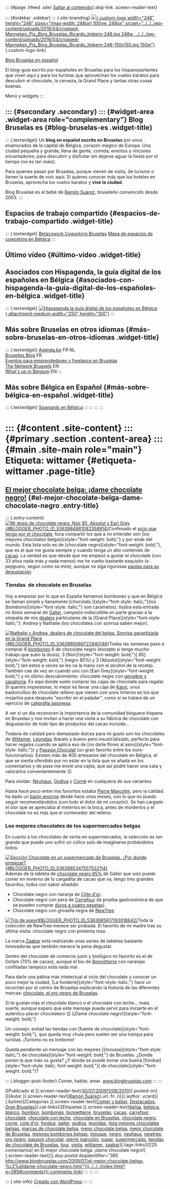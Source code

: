 ::: {#page .hfeed .site}
[Saltar al contenido](index.html#content){.skip-link
.screen-reader-text}

::: {#sidebar .sidebar}
::: {.site-branding}
[![](../../../wp-content/uploads/2016/04/cropped-Manneken_Pis_Blog_Bruselas_Ricardo_Imbern-248.jpg){.custom-logo
width="248" height="248" sizes="(max-width: 248px) 100vw, 248px"
srcset="../../../wp-content/uploads/2016/04/cropped-Manneken_Pis_Blog_Bruselas_Ricardo_Imbern-248.jpg 248w, ../../../wp-content/uploads/2016/04/cropped-Manneken_Pis_Blog_Bruselas_Ricardo_Imbern-248-150x150.jpg 150w"}](../../../index.html){.custom-logo-link}

[Blog Bruselas en español](../../../index.html)

El blog-guía escrito por españoles en Bruselas para los hispanoparlantes
que viven aquí y para los turistas que aprovechan los vuelos baratos
para descubrir el chocolate, la cerveza, la Grand Place y tantas otras
cosas buenas.

Menú y widgets
:::

::: {#secondary .secondary}
::: {#widget-area .widget-area role="complementary"}
Blog Bruselas es {#blog-bruselas-es .widget-title}
----------------

::: {.textwidget}
Un **blog en español escrito en Bruselas** por unos enamorados de la
capital de Bélgica, corazón mágico de Europa. Una ciudad pequeña y
grande, llena de gente, comida, eventos y rincones encantadores; para
descubrir y disfrutar sin dejarse aguar la fiesta por el tiempo (no es
tan malo).

Para quienes pasan por Bruselas, porque vienen de visita, de turismo o
tienen la suerte de vivir aquí. Sí quieres conocer más que los hoteles
en Bruselas, aprovecha los vuelos baratos y **vive la ciudad**.

Blog Bruselas es el bebé de [Ramón Suárez](http://www.ramonsuarez.com),
bruseleño convencido desde 2003.
:::

Espacios de trabajo compartido {#espacios-de-trabajo-compartido .widget-title}
------------------------------

::: {.textwidget}
[Betacowork Coworking Bruselas](http://www.betacowork.com) [Mapa de
espacios de coworking en Bélgica](http://coworkingbelgium.com)
:::

Último vídeo {#último-vídeo .widget-title}
------------

Asociados con Hispagenda, la guía digital de los españoles en Bélgica {#asociados-con-hispagenda-la-guía-digital-de-los-españoles-en-bélgica .widget-title}
---------------------------------------------------------------------

::: {.textwidget}
[![Hispagenda,la guía digital de los españoles en
Bélgica](../../../wp-content/uploads/2010/04/Hispagenda-250px.gif "Hispagenda, la guía digital de los españoles en Bélgica"){.attachment-medium
width="250" height="100"}](http://www.hispagenda.com)
:::

Más sobre Bruselas en otros idiomas {#más-sobre-bruselas-en-otros-idiomas .widget-title}
-----------------------------------

::: {.textwidget}
[Agenda.be](http://www.agenda.be) FR NL\
[Bruxelles Blog](http://www.bxlblog.be/) FR\
[Eventos para emprendedores y freelance en
Bruselas](http://www.betacowork.com/events/)\
[The Network
Brussels](http://groups.yahoo.com/group/TheNetworkBrussels/) EN\
[What\'s up in Belgium](http://www.whatsupin.be/) EN
:::

Más sobre Bélgica en Español {#más-sobre-bélgica-en-español .widget-title}
----------------------------

::: {.textwidget}
[Spaniards en Bélgica](http://www.spaniards.es/paises/belgica)
:::
:::
:::
:::

::: {#content .site-content}
::: {#primary .section .content-area}
::: {#main .site-main role="main"}
Etiqueta: wittamer {#etiqueta-wittamer .page-title}
==================

[El mejor chocolate belga: ¡dame chocolate negro!](../../../index.html?p=385) {#el-mejor-chocolate-belga-dame-chocolate-negro .entry-title}
-----------------------------------------------------------------------------

::: {.entry-content}
[![Mi dosis de chocolate negro: Noir 85, Absolut y Earl
Grey](http://1.bp.blogspot.com/_m9ESRqvSnjc/SnCz1Gl63II/AAAAAAAACsk/XegfDNC6d6w/s200/Mi+dosis+de+chocolate+Absolut+Noir+85+y+un++poco+de+Earl+Grey.JPG){#BLOGGER_PHOTO_ID_5363984881082358914}](http://1.bp.blogspot.com/_m9ESRqvSnjc/SnCz1Gl63II/AAAAAAAACsk/XegfDNC6d6w/s1600-h/Mi+dosis+de+chocolate+Absolut+Noir+85+y+un++poco+de+Earl+Grey.JPG)Confesado
el [vicio que tengo por el
chocolate](http://www.blogbruselas.com/2009/07/adicto-al-chocolate-o-de-como-empece.html),
toca compartir los que a mi entender son [los mejores chocolates
belgas]{style="font-weight: bold;"} y por ende del mundo. Esta lista
solo es de [chocolate negro]{style="font-weight: bold;"}, que es el que
me gusta siempre y cuando tenga un alto contenido de
[cacao](http://es.wikipedia.org/wiki/Cacao). La verdad es que desde que
me empezó a gustar el chocolate (con 33 años nada más y nada menos) me
he vuelto bastante exquisito (o pejiguero, según como se mire), aunque
no siga rigurosas [pautas para su
degustación](http://es.wikipedia.org/wiki/Chocolate#Pautas_para_la_degustaci.C3.B3n_del_chocolate_negro_en_tableta).

### Tiendas  de chocolate en Bruselas

Voy a empezar por lo que en España llamamos bombones y que en Bélgica se
llaman simple y llanamente [chocolats ]{style="font-style: italic;"}(los
[bombons]{style="font-style: italic;"} son caramelos). Ilustra esta
entrada mi dosis semanal de [Galler](http://www.galler.com/), campeón
indiscutible en parte gracias a la simpatía de mis
[dealers](http://es.wiktionary.org/wiki/dealer) particulares de la
[Grand Place]{style="font-style: italic;"}: Andrea y Nathalie (los
chocolates con sonrisa saben mejor).

[![Nathalie y Andrea, dealers de chocolate del belga. Sonrisa
garantizada en la Grand
Place](http://4.bp.blogspot.com/_m9ESRqvSnjc/SnC0AFVVsvI/AAAAAAAACss/Dsy9ki1YQYM/s400/Nathalie+y+Andrea+Dealers+chocolateras+del+Galler+en+la+Grand+Place+de+Bruselas.JPG){#BLOGGER_PHOTO_ID_5363985069722940146}](http://4.bp.blogspot.com/_m9ESRqvSnjc/SnC0AFVVsvI/AAAAAAAACss/Dsy9ki1YQYM/s1600-h/Nathalie+y+Andrea+Dealers+chocolateras+del+Galler+en+la+Grand+Place+de+Bruselas.JPG)Todas
las semanas paso a comprar 6
[bombones](http://www.galler.com/praline-chocolat-noir.php) 6 de
chocolate negro (excepto si tengo mucho trabajo que subo la dosis): 3
[Noir]{style="font-weight: bold;"}[ 85]{style="font-weight: bold;"}
(negro 85%) y 3 [Absolut]{style="font-weight: bold;"} (en estos a veces
se les va la mano con el alcohol de la receta). También cae de vez en
cuando uno con [Earl Grey]{style="font-weight: bold;"} y mi último
descubrimiento: chocolate negro con [gengibre y
zanahoria](http://www.galler.com/chocolate-terriennes.php). Es aquí
donde suelo comprar las cajas de chocolate para regalar. Si queréis
impresionar, lo mejor es llevar una caja de
[Kaori](http://www.galler.com/chocolat-kaori.php), unos bastoncillos de
chocolate relleno que vienen con unos tinteros en los que mojarlos para
después "escribir en el paladar", como sí se tratara de un ejercicio de
[caligrafía japonesa](http://es.wikipedia.org/wiki/Shod%C5%8D).

A ver sí un día reconocen la importancia de la comunidad bloguera
hispana en Bruselas y nos invitan a hacer una visita a su fábrica de
chocolate con degustación de todo tipo de productos del cacao
incluida...

Todavía de calidad pero demasiado dulces para mi gusto son los
chocolates de [Wittamer](http://www.wittamer.com/),
[Leonidas](http://www.leonidas.com/) (barato y bueno pero
insustrializado, perfecto para hacer regalos cuando se aplica eso de [no
darle flores al asno]{style="font-style: italic;"}) y [Passion
Chocolat](http://www.passionchocolat.be/) (un gran favorito entre los
euro-funcionarios). Existen más de 400 artesanos del chocolate en
Bélgica, el que se sienta ofendido por no estar en la lista que se añada
en los comentarios y de paso me envíe una cajita, que así podré hacer
una cata y valorarlos convenientemente 😉

Para olvidar: [Neuhaus](http://www.neuhaus.be/),
[Godiva](http://www.godiva.com/) y
[Corné](http://www.cornedynastie.be/images/IMG_0001.jpg) en cualquiera
de sus variantes.

Hasta hace poco entre mis favoritos estaba [Pierre
Marcolini](http://pierremarcolini.be/), pero la calidad ha dado un
[bajón
enorme](http://customersminds.blogspot.com/2009/06/la-force-des-stimuli.html)
desde hace unos meses, con lo que no puedo seguir recomendándolos (con
todo el dolor de mi corazón). Se han cargado el olor que se apreciaba al
meterlos en la boca, antes de morderlos y el chocolate no es más que el
contenedor del relleno.

### Los mejores chocolates de los supermercados belgas

En cuanto a los chocolates de venta en supermercados, la selección es
tan grande que puede uno sufrir un cólico solo de imaginarse probándolos
todos:

[![Sección Chocolate en un supermercado de Bruselas. ¿Por donde
empezar?](http://4.bp.blogspot.com/_m9ESRqvSnjc/SnC0QQWQ-sI/AAAAAAAACs0/juAqSEOg7Kk/s320/Seccion+chocolate+supermercadoGB+Bruselas.JPG){#BLOGGER_PHOTO_ID_5363985347557522114}](http://4.bp.blogspot.com/_m9ESRqvSnjc/SnC0QQWQ-sI/AAAAAAAACs0/juAqSEOg7Kk/s1600-h/Seccion+chocolate+supermercadoGB+Bruselas.JPG)\
Además de la tableta de [chocolate negro
85%](http://www.galler.com/chocolat-heritage.php) de Galler que solo
puedo comer en invierno de lo cargadita de cacao que va, tengo tres
grandes favoritos, todos con sabor añadido:

-   Chocolate negro con naranja de [Côte d'or](http://www.cotedor.com/).
-   Chocolate negro con pera de [Carrefour](http://www.carrefour.com/)
    (la prueba gastronómica de que se pueden comprar [duros a cuatro
    pesetas](http://es.wikipedia.org/wiki/Arbitraje_%28econom%C3%ADa%29)).
-   Chocolate negro con grosella negra de
    [NewTree](http://www.newtree.com/).

[![Trío de
ases](http://2.bp.blogspot.com/_m9ESRqvSnjc/SnC0f80YJRI/AAAAAAAACs8/9lowhvivUCw/s400/Trio+fantastico+Los+mejores+chocolates+del+supermercado.JPG){#BLOGGER_PHOTO_ID_5363985617193018642}](http://2.bp.blogspot.com/_m9ESRqvSnjc/SnC0f80YJRI/AAAAAAAACs8/9lowhvivUCw/s1600-h/Trio+fantastico+Los+mejores+chocolates+del+supermercado.JPG)Toda
la colección de NewTree merece ser probada. El favorito de mi madre tras
su última visita: chocolate negro con pimienta rosa.

La marca [Zaabar](http://zaabar.be/) está realizando unas series de
tabletas bastante innovadoras que también merece la pena degustar.

Dentro del chocolate de comercio justo y biológico mi favorito es el
[](http://www.oft.be/pageview.aspx?pv_mid=4573&prod_ID=77) de Oxfam (70%
de cacao), aunque el bio de [Bonnetterre](http://www.bonneterre.fr/) con
naranjas confitadas tampoco está nada mal.

Para darle una pátina más intelectual al vicio del chocolate y conocer
un poco mejor la ciudad, [La fonderie]{style="font-style: italic;"} hace
un recorrido por el centro de Bruselas explicando la historia de las
diferentes marcas: [chocolate, el oro negro de
Bruselas](http://www.neophitzone.be/lafonderietransit/index.php?option=com_content&view=article&id=73:le-chocolat-lor-noir-des-bruxellois&catid=42:parcours&Itemid=53).

Sí te gustan más el chocolate blanco o el chocolate con leche... mala
suerte, aunque espero que este mensaje pueda servir para iniciarte en el
auténtico placer chocolatero 😉 [¡Dame chocolate
negro!]{style="font-weight: bold;"}

Un consejo: evitad las tiendas con [fuente de
chocolate]{style="font-weight: bold;"}, que queda muy chula pero suelen
ser una trampa para turistas. ¡Turismo no es tontismo!

Queda pendiente un mensaje con las mejores
[[mousse]{style="font-style: italic;"} de
chocolate]{style="font-weight: bold;"} de Bruselas. ¿Donde ponen la que
más os gusta? ¿Y donde se puede tomar una buena
[fondue]{style="font-style: italic; font-weight: bold;"}[ de
chocolate]{style="font-weight: bold;"}?

::: {.blogger-post-footer}
Comer, hablar, amar. www.blogbruselas.com
:::
:::

[[Publicado el
]{.screen-reader-text}[30/07/200911/06/2010](../../../index.html?p=385)]{.posted-on}[[[Autor
]{.screen-reader-text}[Ramón
Suárez](../../2010/04/30/index.html?author=2){.url .fn .n}]{.author
.vcard}]{.byline}[[Categorías ]{.screen-reader-text}[Comer y
beber](../../category/comer-y-beber/index.html),
[Destacados](../../category/destacados/index.html), [Gran
Bruselas](../../category/gran-bruselas/index.html)]{.cat-links}[[Etiquetas
]{.screen-reader-text}[belga](../belga/index.html),
[belgica](../belgica/index.html), [blanco](../blanco/index.html),
[bombon](../bombon/index.html), [bombones](../bombones/index.html),
[bonnetterre](../bonnetterre/index.html),
[bruselas](../bruselas/index.html), [cacao](../cacao/index.html),
[carrefour](../carrefour/index.html),
[chocolate](../chocolate/index.html), [chocolate con
leche](../chocolate-con-leche/index.html), [chocolate en
Bruselas](../chocolate-en-bruselas/index.html), [chocolate
negro](../chocolate-negro/index.html), [corne](../corne/index.html),
[cote d\'or](../cote-dor/index.html), [fondue](../fondue/index.html),
[galler](../galler/index.html), [godiva](../godiva/index.html),
[leonidas](../leonidas/index.html), [lista mejores chocolates
belgas](../lista-mejores-chocolates-belgas/index.html), [marcas de
chocolate belga](../marcas-de-chocolate-belga/index.html), [mejor
chocolate belga](../mejor-chocolate-belga/index.html), [mejor chocolate
de Bruselas](../mejor-chocolate-de-bruselas/index.html), [mejores
bombones belgas](../mejores-bombones-belgas/index.html),
[mousse](../mousse/index.html), [negro](../negro/index.html),
[neuhaus](../neuhaus/index.html), [newtree](../newtree/index.html), [oro
negro](../oro-negro/index.html), [passion
chocolat](../passion-chocolat/index.html), [pierre
marcolini](../pierre-marcolini/index.html),
[super](../super/index.html),
[supermercado](../supermercado/index.html), [tiendas de chocolate de
Bruselas](../tiendas-de-chocolate-de-bruselas/index.html),
[tour](../tour/index.html), [visita](../visita/index.html),
[wittamer](index.html),
[zaabar](../zaabar/index.html)]{.tags-links}[[[25 comentarios[ en El
mejor chocolate belga: ¡dame chocolate
negro!]{.screen-reader-text}]{.dsq-postid
dsqidentifier="385 http://www.blogbruselas.com/2009/07/el-mejor-chocolate-belga-%c2%a1dame-chocolate-negro.html"}](../../../index.html?p=385#comments)]{.comments-link}
:::
:::
:::

::: {.site-info}
[Creado con WordPress](https://es.wordpress.org/)
:::
:::
